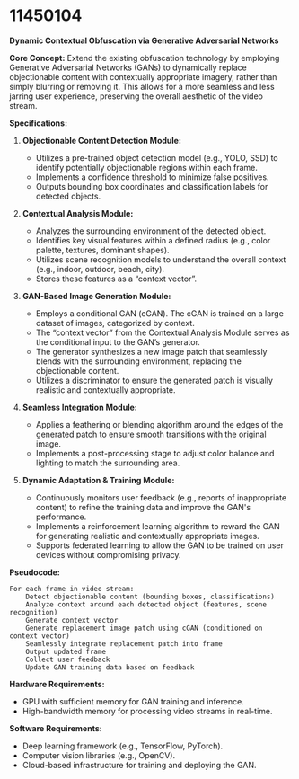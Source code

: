 # 11450104

**Dynamic Contextual Obfuscation via Generative Adversarial Networks**

**Core Concept:** Extend the existing obfuscation technology by employing Generative Adversarial Networks (GANs) to dynamically replace objectionable content with contextually appropriate imagery, rather than simply blurring or removing it. This allows for a more seamless and less jarring user experience, preserving the overall aesthetic of the video stream.

**Specifications:**

1.  **Objectionable Content Detection Module:**
    *   Utilizes a pre-trained object detection model (e.g., YOLO, SSD) to identify potentially objectionable regions within each frame.
    *   Implements a confidence threshold to minimize false positives.
    *   Outputs bounding box coordinates and classification labels for detected objects.

2.  **Contextual Analysis Module:**
    *   Analyzes the surrounding environment of the detected object.
    *   Identifies key visual features within a defined radius (e.g., color palette, textures, dominant shapes).
    *   Utilizes scene recognition models to understand the overall context (e.g., indoor, outdoor, beach, city).
    *   Stores these features as a “context vector”.

3.  **GAN-Based Image Generation Module:**
    *   Employs a conditional GAN (cGAN). The cGAN is trained on a large dataset of images, categorized by context.
    *   The “context vector” from the Contextual Analysis Module serves as the conditional input to the GAN’s generator.
    *   The generator synthesizes a new image patch that seamlessly blends with the surrounding environment, replacing the objectionable content.
    *   Utilizes a discriminator to ensure the generated patch is visually realistic and contextually appropriate.

4.  **Seamless Integration Module:**
    *   Applies a feathering or blending algorithm around the edges of the generated patch to ensure smooth transitions with the original image.
    *   Implements a post-processing stage to adjust color balance and lighting to match the surrounding area.

5.  **Dynamic Adaptation & Training Module:**
    *   Continuously monitors user feedback (e.g., reports of inappropriate content) to refine the training data and improve the GAN's performance.
    *   Implements a reinforcement learning algorithm to reward the GAN for generating realistic and contextually appropriate images.
    *   Supports federated learning to allow the GAN to be trained on user devices without compromising privacy.

**Pseudocode:**

```
For each frame in video stream:
    Detect objectionable content (bounding boxes, classifications)
    Analyze context around each detected object (features, scene recognition)
    Generate context vector
    Generate replacement image patch using cGAN (conditioned on context vector)
    Seamlessly integrate replacement patch into frame
    Output updated frame
    Collect user feedback
    Update GAN training data based on feedback
```

**Hardware Requirements:**

*   GPU with sufficient memory for GAN training and inference.
*   High-bandwidth memory for processing video streams in real-time.

**Software Requirements:**

*   Deep learning framework (e.g., TensorFlow, PyTorch).
*   Computer vision libraries (e.g., OpenCV).
*   Cloud-based infrastructure for training and deploying the GAN.